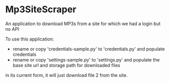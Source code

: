 # Mp3SiteScraper
An application to download MP3s from a site for which we had a login but no API

To use this application: 

- rename or copy 'credentials-sample.py' to 'credentials.py' and populate credentials
- rename or copy 'settings-sample.py' to 'settings.py' and populate the base site url and storage path for downloaded files

in its current form, it will just download file 2 from the site.